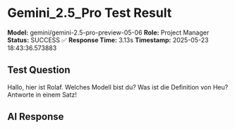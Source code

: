 # Gemini_2.5_Pro Test Result

**Model:** gemini/gemini-2.5-pro-preview-05-06
**Role:** Project Manager
**Status:** SUCCESS ✅
**Response Time:** 3.13s
**Timestamp:** 2025-05-23 18:43:36.573883

## Test Question
Hallo, hier ist Rolaf. Welches Modell bist du? Was ist die Definition von Heu? Antworte in einem Satz!

## AI Response

